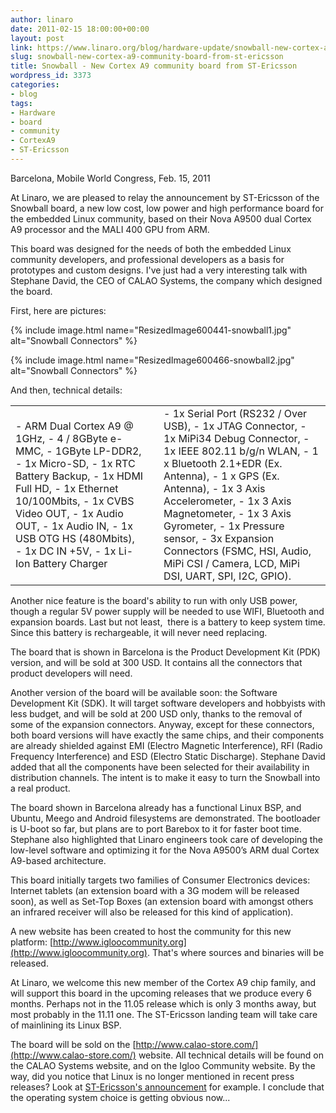 ```yaml
---
author: linaro
date: 2011-02-15 18:00:00+00:00
layout: post
link: https://www.linaro.org/blog/hardware-update/snowball-new-cortex-a9-community-board-from-st-ericsson/
slug: snowball-new-cortex-a9-community-board-from-st-ericsson
title: Snowball - New Cortex A9 community board from ST-Ericsson
wordpress_id: 3373
categories:
- blog
tags:
- Hardware
- board
- community
- CortexA9
- ST-Ericsson
---
```

Barcelona, Mobile World Congress, Feb. 15, 2011

At Linaro, we are pleased to relay the announcement by ST-Ericsson of the Snowball board, a new low cost, low power and high performance board for the embedded Linux community, based on their Nova A9500 dual Cortex A9 processor and the MALI 400 GPU from ARM.

This board was designed for the needs of both the embedded Linux community developers, and professional developers as a basis for prototypes and custom designs. I've just had a very interesting talk with Stephane David, the CEO of CALAO Systems, the company which designed the board.

First, here are pictures:

{% include image.html name="ResizedImage600441-snowball1.jpg" alt="Snowball Connectors" %}

{% include image.html name="ResizedImage600466-snowball2.jpg" alt="Snowball Connectors" %}


And then, technical details:

<table border="0" class="responsive-table table-responsive">
<tbody >
<tr >

<td markdown="1">
- ARM Dual Cortex A9 @ 1GHz,
- 4 / 8GByte e-MMC,
- 1GByte LP-DDR2,
- 1x Micro-SD,
- 1x RTC Battery Backup,
- 1x HDMI Full HD,
- 1x Ethernet 10/100Mbits,
- 1x CVBS Video OUT,
- 1x Audio OUT,
- 1x Audio IN,
- 1x USB OTG HS (480Mbits),
- 1x DC IN +5V,
- 1x Li-Ion Battery Charger
</td>

<td >
</td>

<td markdown="1">
- 1x Serial Port (RS232 / Over USB),
- 1x JTAG Connector,
- 1x MiPi34 Debug Connector,
- 1x IEEE 802.11 b/g/n WLAN,
- 1 x Bluetooth 2.1+EDR (Ex. Antenna),
- 1 x GPS (Ex. Antenna),
- 1x 3 Axis Accelerometer,
- 1x 3 Axis Magnetometer,
- 1x 3 Axis Gyrometer,
- 1x Pressure sensor,
- 3x Expansion Connectors (FSMC,
HSI, Audio, MiPi CSI / Camera, LCD,
MiPi DSI, UART, SPI, I2C, GPIO).
</td>
</tr>
</tbody>
</table>
<!-- more -->

Another nice feature is the board's ability to run with only USB power, though a regular 5V power supply will be needed to use WIFI, Bluetooth and expansion boards. Last but not least,  there is a battery to keep system time. Since this battery is rechargeable, it will never need replacing.

The board that is shown in Barcelona is the Product Development Kit (PDK) version, and will be sold at 300 USD. It contains all the connectors that product developers will need.

Another version of the board will be available soon: the Software Development Kit (SDK). It will target software developers and hobbyists with less budget, and will be sold at 200 USD only, thanks to the removal of some of the expansion connectors. Anyway, except for these connectors, both board versions will have exactly the same chips, and their components are already shielded against EMI (Electro Magnetic Interference), RFI (Radio Frequency Interference) and ESD (Electro Static Discharge). Stephane David added that all the components have been selected for their availability in distribution channels. The intent is to make it easy to turn the Snowball into a real product.

The board shown in Barcelona already has a functional Linux BSP, and Ubuntu, Meego and Android filesystems are demonstrated. The bootloader is U-boot so far, but plans are to port Barebox to it for faster boot time. Stephane also highlighted that Linaro engineers took care of developing the low-level software and optimizing it for the Nova A9500’s ARM dual
Cortex A9-based architecture.

This board initially targets two families of Consumer Electronics devices: Internet tablets (an extension board with a 3G modem will be released soon), as well as Set-Top Boxes (an extension board with amongst others an infrared receiver will also be released for this kind of application).

A new website has been created to host the community for this new platform: [http://www.igloocommunity.org](http://www.igloocommunity.org). That's where sources and binaries will be released.

At Linaro, we welcome this new member of the Cortex A9 chip family, and will support this board in the upcoming releases that we produce every 6 months. Perhaps not in the 11.05 release which is only 3 months away, but most probably in the 11.11 one. The ST-Ericsson landing team will take care of mainlining its Linux BSP.

The board will be sold on the [http://www.calao-store.com/](http://www.calao-store.com/) website. All technical details will be found on the CALAO Systems website, and on the Igloo Community website. By the way, did you notice that Linux is no longer mentioned in recent press releases? Look at [ST-Ericsson's announcement](http://www.stericsson.com/press_releases/Igloo_Snowball.jsp) for example. I conclude that the operating system choice is getting obvious now...
